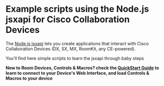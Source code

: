 # Example scripts using the Node.js jsxapi for Cisco Collaboration Devices

The [Node.js jsxapi](https://github.com/cisco-ce/jsxapi) lets you create applications that interact with Cisco Collaboration Devices (DX, SX, MX, RoomKit, any CE-powered).

You'll find here simple scripts to learn the jsxapi through baby steps


**New to Room Devices, Controls & Macros? check the [QuickStart Guide](../docs/QuickStart.md) to learn to connect to your Device's Web Interface, and load Controls & Macros to your device**
